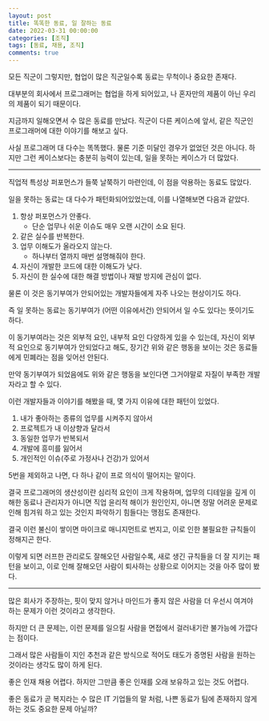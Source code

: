```yaml
---
layout: post
title: 똑똑한 동료, 일 잘하는 동료
date: 2022-03-31 00:00:00
categories: [조직]
tags: [동료, 채용, 조직]
comments: true
---
```


모든 직군이 그렇지만, 협업이 많은 직군일수록 동료는 무척이나 중요한 존재다.

대부분의 회사에서 프로그래머는 협업을 하게 되어있고, 나 혼자만의 제품이 아닌 우리의 제품이 되기 때문이다.

지금까지 일해오면서 수 많은 동료를 만났다. 직군이 다른 케이스에 앞서, 같은 직군인 프로그래머에 대한 이야기를 해보고 싶다.

사실 프로그래머 대 다수는 똑똑했다. 물론 기준 미달인 경우가 없었던 것은 아니다. 하지만 그런 케이스보다는 충분히 능력이 있는데, 일을 못하는 케이스가 더 많았다.

---

직업적 특성상 퍼포먼스가 들쭉 날쭉하기 마련인데, 이 점을 악용하는 동료도 많았다. 

일을 못하는 동료는 대 다수가 패턴화되어있었는데, 이를 나열해보면 다음과 같았다.

1. 항상 퍼포먼스가 안좋다.
    - 단순 업무나 쉬운 이슈도 매우 오랜 시간이 소요 된다.
2. 같은 실수를 반복한다.
3. 업무 이해도가 올라오지 않는다.
    - 하나부터 열까지 매번 설명해줘야 한다.
4. 자신이 개발한 코드에 대한 이해도가 낮다.
5. 자신이 한 실수에 대한 해결 방법이나 재발 방지에 관심이 없다.

물론 이 것은 동기부여가 안되어있는 개발자들에게 자주 나오는 현상이기도 하다.

즉 일 못하는 동료는 동기부여가 (어떤 이유에서건) 안되어서 일 수도 있다는 뜻이기도 하다.

이 동기부여라는 것은 외부적 요인, 내부적 요인 다양하게 있을 수 있는데, 자신이 외부적 요인으로 동기부여가 안되었다고 해도, 장기간 위와 같은 행동을 보이는 것은 동료들에게 민폐라는 점을 잊어선 안된다.

만약 동기부여가 되었음에도 위와 같은 행동을 보인다면 그거야말로 자질이 부족한 개발자라고 할 수 있다.

이런 개발자들과 이야기를 해봤을 때, 몇 가지 이유에 대한 패턴이 있었다.

1. 내가 좋아하는 종류의 업무를 시켜주지 않아서
2. 프로젝트가 내 이상향과 달라서
3. 동일한 업무가 반복되서
4. 개발에 흥미를 잃어서
5. 개인적인 이슈(주로 가정사나 건강)가 있어서

5번을 제외하고 나면, 다 하나 같이 프로 의식이 떨어지는 말이다. 

결국 프로그래머의 생산성이란 심리적 요인이 크게 작용하며, 업무의 디테일을 깊게 이해한 동료나 관리자가 아니면 직업 윤리적 해이가 원인인지, 아니면 정말 어려운 문제로 인해 힘겨워 하고 있는 것인지 파악하기 힘들다는 맹점도 존재한다.

결국 이런 불신이 쌓이면 마이크로 매니지먼트로 번지고, 이로 인한 불필요한 규칙들이 정해지곤 한다.

이렇게 되면 러프한 관리로도 잘해오던 사람일수록, 새로 생긴 규칙들을 더 잘 지키는 패턴을 보이고, 이로 인해 잘해오던 사람이 퇴사하는 상황으로 이어지는 것을 아주 많이 봤다.

---

많은 회사가 주장하는, 핏이 맞지 않거나 마인드가 좋지 않은 사람을 더 우선시 여겨야 하는 문제가 이런 것이라고 생각한다.

하지만 더 큰 문제는, 이런 문제를 일으킬 사람을 면접에서 걸러내기란 불가능에 가깝다는 점이다.

그래서 많은 사람들이 지인 추천과 같은 방식으로 적어도 태도가 증명된 사람을 원하는 것이라는 생각도 많이 하게 된다.

좋은 인재 채용 어렵다. 하지만 그만큼 좋은 인재를 오래 보유하고 있는 것도 어렵다.

좋은 동료가 곧 복지라는 수 많은 IT 기업들의 말 처럼, 나쁜 동료가 팀에 존재하지 않게 하는 것도 중요한 문제 아닐까?